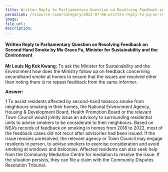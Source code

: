 ```yaml
---  
title: Written Reply to Parliamentary Question on Resolving Feedback on Second Hand Smoke by Ms Grace Fu, Minister for Sustainability and the Environment
permalink: /resource-room/category/2023-07-06-written-reply-to-pq-on-resolving-feedback-on-second-hand-smoke
image:  
file_url:  
description:  
---  
```

#### Written Reply to Parliamentary Question on Resolving Feedback on Second Hand Smoke by Ms Grace Fu, Minister for Sustainability and the Environment

**Mr Louis Ng Kok Kwang:** To ask the Minister for Sustainability and the Environment how does the Ministry follow up on feedback concerning secondhand smoke at homes to ensure that the issues are resolved other than noting there is no repeat feedback from the same informer.

**Answer:**

1 To assist residents affected by second-hand tobacco smoke from neighbours smoking in their homes, the National Environment Agency, Housing & Development Board, Health Promotion Board or the relevant Town Council would jointly issue an advisory to surrounding residential units to advise smokers to be considerate to their neighbours. Based on NEA’s records of feedback on smoking in homes from 2018 to 2022, most of the feedback cases did not recur after advisories had been issued. If the issue remains unresolved, the relevant agency or Town Council may engage residents in person, to advise smokers to exercise consideration and avoid smoking at windows and balconies. Affected residents can also seek help from the Community Mediation Centre for mediation to resolve the issue. If the situation persists, they can file a claim with the Community Disputes Resolution Tribunal.

